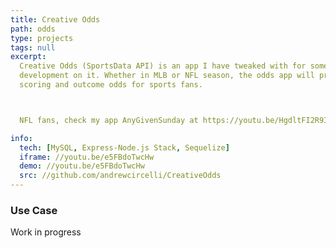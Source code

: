 ```yaml
---
title: Creative Odds
path: odds
type: projects
tags: null
excerpt:
  Creative Odds (SportsData API) is an app I have tweaked with for some time now, and plan to continue
  development on it. Whether in MLB or NFL season, the odds app will provide live*
  scoring and outcome odds for sports fans.



  NFL fans, check my app AnyGivenSunday at https://youtu.be/HgdltFI2R9I

info:
  tech: [MySQL, Express-Node.js Stack, Sequelize]
  iframe: //youtu.be/e5FBdoTwcHw
  demo: //youtu.be/e5FBdoTwcHw
  src: //github.com/andrewcircelli/CreativeOdds
---
```


### Use Case

Work in progress
